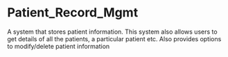 # Patient_Record_Mgmt
A system that stores patient information. This system also allows users to get details of all the patients, a particular patient etc. Also provides options to modify/delete patient information
